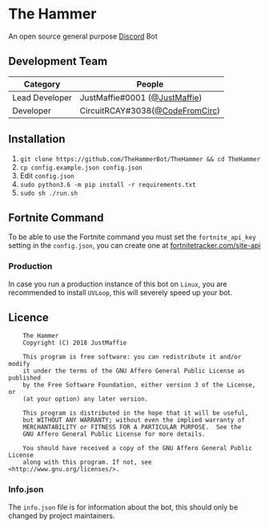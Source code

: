 # The Hammer
An open source general purpose [Discord](https://discordapp.com/) Bot

## Development Team
Category            | People
------------------- | --------------------------
Lead Developer      | JustMaffie#0001 ([@JustMaffie](https://github.com/JustMaffie))
Developer           | CircuitRCAY#3038([@CodeFromCirc](https://github.com/CodeFromCirc))

## Installation
1. `git clone https://github.com/TheHammerBot/TheHammer && cd TheHammer`
1. `cp config.example.json config.json`
1. Edit `config.json`
1. `sudo python3.6 -m pip install -r requirements.txt`
1. `sudo sh ./run.sh`

## Fortnite Command
To be able to use the Fortnite command you must set the `fortnite_api_key` setting in the `config.json`, you can create one at [fortnitetracker.com/site-api](https://fortnitetracker.com/site-api)

### Production
In case you run a production instance of this bot on `Linux`, you are recommended to install `UVLoop`, this will severely speed up your bot.

## Licence

```
    The Hammer
    Copyright (C) 2018 JustMaffie

    This program is free software: you can redistribute it and/or modify
    it under the terms of the GNU Affero General Public License as published
    by the Free Software Foundation, either version 3 of the License, or
    (at your option) any later version.

    This program is distributed in the hope that it will be useful,
    but WITHOUT ANY WARRANTY; without even the implied warranty of
    MERCHANTABILITY or FITNESS FOR A PARTICULAR PURPOSE.  See the
    GNU Affero General Public License for more details.

    You should have received a copy of the GNU Affero General Public License
    along with this program. If not, see <http://www.gnu.org/licenses/>.
```

### Info.json
The `info.json` file is for information about the bot, this should only be changed by project maintainers.